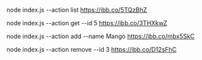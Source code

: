 node index.js --action list
https://ibb.co/5TQzBhZ

node index.js --action get --id 5
https://ibb.co/3THXkwZ

node index.js --action add --name Mango 
https://ibb.co/mbx5SkC

node index.js --action remove --id 3
https://ibb.co/D12sFhC
